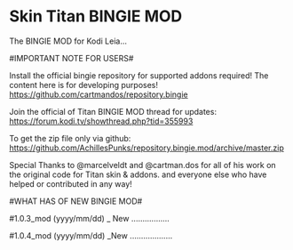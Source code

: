 # Skin Titan BINGIE MOD

The BINGIE MOD for Kodi Leia...

#IMPORTANT NOTE FOR USERS# 

Install the official bingie repository for supported addons required!
The content here is for developing purposes!
https://github.com/cartmandos/repository.bingie

Join the official of Titan BINGIE MOD thread for updates: https://forum.kodi.tv/showthread.php?tid=355993

To get the zip file only via github: https://github.com/AchillesPunks/repository.bingie.mod/archive/master.zip

Special Thanks to @marcelveldt and @cartman.dos for all of his work on the original code for Titan skin & addons.
and everyone else who have helped or contributed in any way!

#WHAT HAS OF NEW BINGIE MOD#

#1.0.3_mod (yyyy/mm/dd)
_ New .................

#1.0.4_mod (yyyy/mm/dd)
_New ...................
